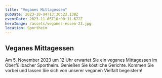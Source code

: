 ```yaml
---
title: "Veganes Mittagessen"
pubDate: 2023-10-04T13:30:23.138Z
eventDate: 2023-11-05T10:00:11.672Z
heroImage: /assets/veganes-essen-23.jpg
location: Sportheim
---
```


## Veganes Mittagessen

Am 5. November 2023 um 12 Uhr erwartet Sie ein veganes Mittagessen im Oberfüllbacher Sportheim. Genießen Sie köstliche Gerichte. Kommen Sie vorbei und lassen Sie sich von unserer veganen Vielfalt begeistern!